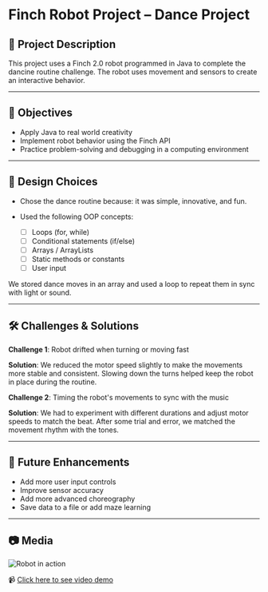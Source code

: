 # Finch Robot Project – Dance Project

## 📌 Project Description

This project uses a Finch 2.0 robot programmed in Java to complete the dancine routine challenge. The robot uses movement and sensors to create an interactive behavior.

---

## 🎯 Objectives

* Apply Java to real world creativity
* Implement robot behavior using the Finch API
* Practice problem-solving and debugging in a computing environment

---

## 🧠 Design Choices

* Chose the dance routine because: it was simple, innovative, and fun.
* Used the following OOP concepts:

  * [ ] Loops (for, while)
  * [ ] Conditional statements (if/else)
  * [ ] Arrays / ArrayLists
  * [ ] Static methods or constants
  * [ ] User input

We stored dance moves in an array and used a loop to repeat them in sync with light or sound.

---

## 🛠️ Challenges & Solutions

**Challenge 1**: Robot drifted when turning or moving fast

**Solution**: We reduced the motor speed slightly to make the movements more stable and consistent. Slowing down the turns helped keep the robot in place during the routine.

**Challenge 2**: Timing the robot's movements to sync with the music

**Solution**: We had to experiment with different durations and adjust motor speeds to match the beat. After some trial and error, we matched the movement rhythm with the tones.

---

## 🚀 Future Enhancements

* Add more user input controls
* Improve sensor accuracy
* Add more advanced choreography
* Save data to a file or add maze learning

---

## 📷 Media

![Robot in action](link-or-screenshot.png)

📹 [Click here to see video demo](your-video-link)

